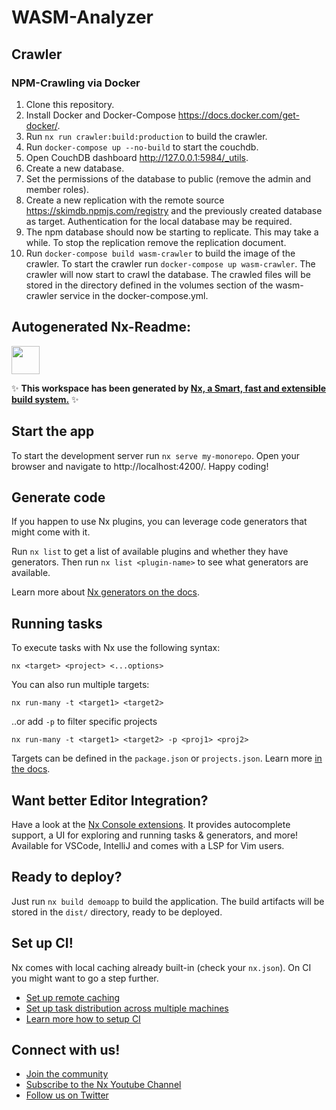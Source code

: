 # WASM-Analyzer
## Crawler
### NPM-Crawling via Docker
1. Clone this repository.
2. Install Docker and Docker-Compose https://docs.docker.com/get-docker/.
3. Run `nx run crawler:build:production` to build the crawler.
4. Run `docker-compose up --no-build` to start the couchdb.
5. Open CouchDB dashboard http://127.0.0.1:5984/_utils.
6. Create a new database.
7. Set the permissions of the database to public (remove the admin and member roles).
8. Create a new replication with the remote source https://skimdb.npmjs.com/registry and the previously created
   database as target. Authentication for the local database may be required.
9. The npm database should now be starting to replicate. This may take a while. To stop the replication remove the
   replication document.
10. Run `docker-compose build wasm-crawler` to build the image of the crawler. To start the crawler run
    `docker-compose up wasm-crawler`. The crawler will now start to crawl the database. The crawled files will be
    stored in the directory defined in the volumes section of the wasm-crawler service in the docker-compose.yml.
   
## Autogenerated Nx-Readme:

<a alt="Nx logo" href="https://nx.dev" target="_blank" rel="noreferrer"><img src="https://raw.githubusercontent.com/nrwl/nx/master/images/nx-logo.png" width="45"></a>

✨ **This workspace has been generated by [Nx, a Smart, fast and extensible build system.](https://nx.dev)** ✨


## Start the app

To start the development server run `nx serve my-monorepo`. Open your browser and navigate to http://localhost:4200/. Happy coding!


## Generate code

If you happen to use Nx plugins, you can leverage code generators that might come with it.

Run `nx list` to get a list of available plugins and whether they have generators. Then run `nx list <plugin-name>` to see what generators are available.

Learn more about [Nx generators on the docs](https://nx.dev/plugin-features/use-code-generators).

## Running tasks

To execute tasks with Nx use the following syntax:

```
nx <target> <project> <...options>
```

You can also run multiple targets:

```
nx run-many -t <target1> <target2>
```

..or add `-p` to filter specific projects

```
nx run-many -t <target1> <target2> -p <proj1> <proj2>
```

Targets can be defined in the `package.json` or `projects.json`. Learn more [in the docs](https://nx.dev/core-features/run-tasks).

## Want better Editor Integration?

Have a look at the [Nx Console extensions](https://nx.dev/nx-console). It provides autocomplete support, a UI for exploring and running tasks & generators, and more! Available for VSCode, IntelliJ and comes with a LSP for Vim users.

## Ready to deploy?

Just run `nx build demoapp` to build the application. The build artifacts will be stored in the `dist/` directory, ready to be deployed.

## Set up CI!

Nx comes with local caching already built-in (check your `nx.json`). On CI you might want to go a step further.

- [Set up remote caching](https://nx.dev/core-features/share-your-cache)
- [Set up task distribution across multiple machines](https://nx.dev/nx-cloud/features/distribute-task-execution)
- [Learn more how to setup CI](https://nx.dev/recipes/ci)

## Connect with us!

- [Join the community](https://nx.dev/community)
- [Subscribe to the Nx Youtube Channel](https://www.youtube.com/@nxdevtools)
- [Follow us on Twitter](https://twitter.com/nxdevtools)
